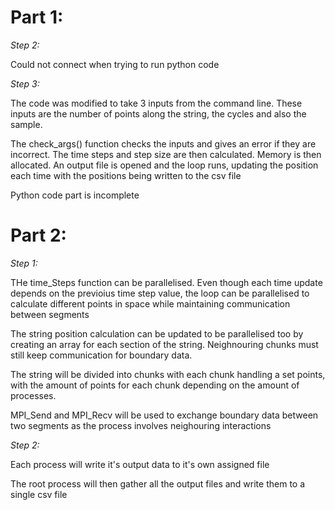 # **Part 1:**

*Step 2:*

Could not connect when trying to run python code

*Step 3:*

The code was modified to take 3 inputs from the command line. These inputs are the number of points along the string, the cycles and also the sample. 

The check_args() function checks the inputs and gives an error if they are incorrect. The time steps and step size are then calculated. Memory is then allocated. An output file is opened and the loop runs, updating the position each time with the positions being written to the csv file

Python code part is incomplete

# **Part 2:**

*Step 1:*

THe time_Steps function can be parallelised. Even though each time update depends on the previoius time step value, the loop can be parallelised to calculate different points in space while maintaining communication between segments

The string position calculation can be updated to be parallelised too by creating an array for each section of the string. Neighnouring chunks must still keep communication for boundary data.

The string will be divided into chunks with each chunk handling a set points, with the amount of points for each chunk depending on the amount of processes.

MPI_Send and MPI_Recv will be used to exchange boundary data between two segments as the process involves neighouring interactions

*Step 2:*

Each process will write it's output data to it's own assigned file

The root process will then gather all the output files and write them to a single csv file
